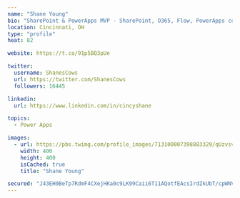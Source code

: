 ```yaml
---
name: "Shane Young"
bio: "SharePoint & PowerApps MVP - SharePoint, O365, Flow, PowerApps consulting? @PowerApps911 | Pure Snark? You found it."
location: Cincinnati, OH
type: "profile"
heat: 82

website: https://t.co/91p5BQ3pUe

twitter:
  username: ShanesCows
  url: https://twitter.com/ShanesCows
  followers: 16445

linkedin:
  url: https://www.linkedin.com/in/cincyshane

topics:
  - Power Apps

images:
  - url: https://pbs.twimg.com/profile_images/713100007398883329/qUzvsvQ3_400x400.jpg
    width: 400
    height: 400
    isCached: true
    title: "Shane Young"

secured: "J43EH0BeTp7RdmF4CXejHKa0c9LK99Caii6T11AQotfEAcsIrdZkUbT/cpWNVhjHjECX0WAVmjGXhPBEQBXUEnnzMjgh+UhciGc21gQDP5FcB7FfJ1k1OI3PlH2faRzEImE41rebKM+jUVgCsRQ5IvzqwaxUm0R2lAIvJQwNQv8+UjyBNlJLKR6BMF56PR9AAH4m5AMJ8Z6kE2bFtlxKZLg5Lz5ksnhsTXXjBMHdLD33xDj9scC3apqfXt6U8HGGQcDTRB+S7BJjV8N/zQfS5ZH4MTv4WlpvFyRHhP7HD3/4AN7XUN60cbkIXb+a8PxlG44pRRwRHE9T7mx2CP184AJ8xJOfTun1Eh0EQ3eOJAykKYmO7Fqh2n1ivlraAxFSc6mL7/hxzz2gQiUjsihXQmB5EtAI0CG3yBqJguNdUfk=;NLWQRw1dcGYMLTLSijiA/w=="
---
```


